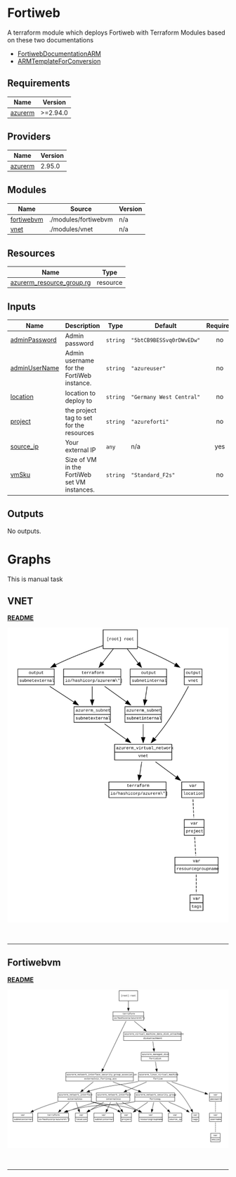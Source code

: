 <!-- BEGIN_TF_DOCS -->
# Fortiweb

A terraform module which deploys Fortiweb with Terraform Modules based on these two documentations
* [FortiwebDocumentationARM](https://docs.fortinet.com/document/fortiweb-public-cloud/latest/deploying-fortiweb-on-azure/403009/deploying-fortiweb-vm-from-arm-template)
* [ARMTemplateForConversion](https://ftnt.blob.core.windows.net/fortiweb-bootstrap-template/azure_bootstrap.json?sv=2020-04-08&st=2022-01-06T01%3A40%3A00Z&se=2025-01-08T01%3A40%3A00Z&sr=b&sp=r&sig=0aRrMzy6zHwbeXQPAvRoE0wjBOnT2ejaeWEv99NrogI%3D)

## Requirements

| Name | Version |
|------|---------|
| <a name="requirement_azurerm"></a> [azurerm](#requirement\_azurerm) | >=2.94.0 |

## Providers

| Name | Version |
|------|---------|
| <a name="provider_azurerm"></a> [azurerm](#provider\_azurerm) | 2.95.0 |

## Modules

| Name | Source | Version |
|------|--------|---------|
| <a name="module_fortiwebvm"></a> [fortiwebvm](#module\_fortiwebvm) | ./modules/fortiwebvm | n/a |
| <a name="module_vnet"></a> [vnet](#module\_vnet) | ./modules/vnet | n/a |

## Resources

| Name | Type |
|------|------|
| [azurerm_resource_group.rg](https://registry.terraform.io/providers/hashicorp/azurerm/latest/docs/resources/resource_group) | resource |

## Inputs

| Name | Description | Type | Default | Required |
|------|-------------|------|---------|:--------:|
| <a name="input_adminPassword"></a> [adminPassword](#input\_adminPassword) | Admin password | `string` | `"5btCB9BESSvq0rDWvEDw"` | no |
| <a name="input_adminUserName"></a> [adminUserName](#input\_adminUserName) | Admin username for the FortiWeb instance. | `string` | `"azureuser"` | no |
| <a name="input_location"></a> [location](#input\_location) | location to deploy to | `string` | `"Germany West Central"` | no |
| <a name="input_project"></a> [project](#input\_project) | the project tag to set for the resources | `string` | `"azureforti"` | no |
| <a name="input_source_ip"></a> [source\_ip](#input\_source\_ip) | Your external IP | `any` | n/a | yes |
| <a name="input_vmSku"></a> [vmSku](#input\_vmSku) | Size of VM in the FortiWeb set VM instances. | `string` | `"Standard_F2s"` | no |

## Outputs

No outputs.
<!-- END_TF_DOCS -->



# Graphs
This is manual task


## VNET
**[README](./modules/vnet/README.md)**

![Diagramt](./modules/vnet/graph.svg)

<br/>

---

## Fortiwebvm
**[README](./modules/fortiwebvm/README.md)**

![Diagramt](./modules/fortiwebvm/graph.svg)

<br/>

---
